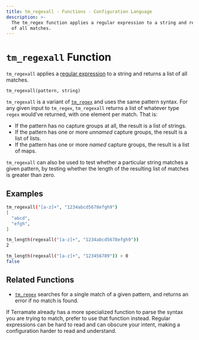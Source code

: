 ```yaml
---
title: tm_regexall - Functions - Configuration Language
description: >-
  The tm_regex function applies a regular expression to a string and returns a list
  of all matches.
---
```


# `tm_regexall` Function

`tm_regexall` applies a
[regular expression](https://en.wikipedia.org/wiki/Regular_expression)
to a string and returns a list of all matches.

```hcl
tm_regexall(pattern, string)
```

`tm_regexall` is a variant of [`tm_regex`](./tm_regex.md) and uses the same pattern
syntax. For any given input to `tm_regex`, `tm_regexall` returns a list of whatever
type `regex` would've returned, with one element per match. That is:

- If the pattern has no capture groups at all, the result is a list of
  strings.
- If the pattern has one or more _unnamed_ capture groups, the result is a
  list of lists.
- If the pattern has one or more _named_ capture groups, the result is a
  list of maps.

`tm_regexall` can also be used to test whether a particular string matches a
given pattern, by testing whether the length of the resulting list of matches
is greater than zero.

## Examples

```sh
tm_regexall("[a-z]+", "1234abcd5678efgh9")
[
  "abcd",
  "efgh",
]

tm_length(regexall("[a-z]+", "1234abcd5678efgh9"))
2

tm_length(regexall("[a-z]+", "123456789")) > 0
false
```

## Related Functions

- [`tm_regex`](./tm_regex.md) searches for a single match of a given pattern, and
  returns an error if no match is found.

If Terramate already has a more specialized function to parse the syntax you
are trying to match, prefer to use that function instead. Regular expressions
can be hard to read and can obscure your intent, making a configuration harder
to read and understand.
